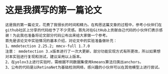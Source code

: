# 这是我撰写的第一篇论文

    这是我的第一篇论文，花费了我很长的时间和精力。在构思这篇文章的过程中，参考小伙伴们在github社区上分享的代码给予了不少灵感。首先对在GitHub上贡献自己代码的小伙伴们表示感谢！为此我也准备将论文部分代码公布出来给大家做一个参考。
    首先是该论文中实验情况的基本介绍，对论文中的实验准备做补充：
    1、mmdetection 2.25.2; mmcv-full 1.7.0
    注意： mmdetection 3.x版本进行了一次大更新，部分功能实现方式有所更改，所以如果想对本实验进行复现和测试，建议采用以上版本。
    2、在yolov3上进行实验时，需根据不同数据集使用kmeans算法归类出anchors。
    3、公布的代码是以RetinaNet为基础检测网络，感兴趣的小伙伴可以在其他模型上进行尝试。

    
